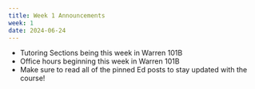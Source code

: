 ```yaml
---
title: Week 1 Announcements
week: 1
date: 2024-06-24
---
```


* Tutoring Sections being this week in Warren 101B
* Office hours beginning this week in Warren 101B
* Make sure to read all of the pinned Ed posts to stay updated with the course!
